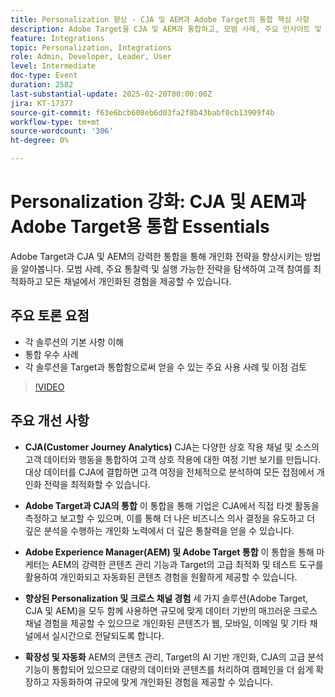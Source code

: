 ```yaml
---
title: Personalization 향상 - CJA 및 AEM과 Adobe Target의 통합 핵심 사항
description: Adobe Target을 CJA 및 AEM과 통합하고, 모범 사례, 주요 인사이트 및 실행 가능한 전략을 탐색하여 고객 참여를 최적화하고 모든 채널에 개인화된 경험을 제공함으로써 개인화 전략을 향상시키는 방법을 알아봅니다.
feature: Integrations
topic: Personalization, Integrations
role: Admin, Developer, Leader, User
level: Intermediate
doc-type: Event
duration: 2582
last-substantial-update: 2025-02-20T00:00:00Z
jira: KT-17377
source-git-commit: f63e6bcb608eb6d03fa2f8b43babf0cb13909f4b
workflow-type: tm+mt
source-wordcount: '306'
ht-degree: 0%

---
```



# Personalization 강화: CJA 및 AEM과 Adobe Target용 통합 Essentials

Adobe Target과 CJA 및 AEM의 강력한 통합을 통해 개인화 전략을 향상시키는 방법을 알아봅니다. 모범 사례, 주요 통찰력 및 실행 가능한 전략을 탐색하여 고객 참여를 최적화하고 모든 채널에서 개인화된 경험을 제공할 수 있습니다.

## 주요 토론 요점

* 각 솔루션의 기본 사항 이해
* 통합 우수 사례
* 각 솔루션을 Target과 통합함으로써 얻을 수 있는 주요 사용 사례 및 이점 검토

>[!VIDEO](https://video.tv.adobe.com/v/3444456/?learn=on&enablevpops)

## 주요 개선 사항

* **CJA(Customer Journey Analytics)** CJA는 다양한 상호 작용 채널 및 소스의 고객 데이터와 행동을 통합하여 고객 상호 작용에 대한 여정 기반 보기를 만듭니다. 대상 데이터를 CJA에 결합하면 고객 여정을 전체적으로 분석하여 모든 접점에서 개인화 전략을 최적화할 수 있습니다.

* **Adobe Target과 CJA의 통합** 이 통합을 통해 기업은 CJA에서 직접 타겟 활동을 측정하고 보고할 수 있으며, 이를 통해 더 나은 비즈니스 의사 결정을 유도하고 더 깊은 분석을 수행하는 개인화 노력에서 더 깊은 통찰력을 얻을 수 있습니다.

* **Adobe Experience Manager(AEM) 및 Adobe Target 통합** 이 통합을 통해 마케터는 AEM의 강력한 콘텐츠 관리 기능과 Target의 고급 최적화 및 테스트 도구를 활용하여 개인화되고 자동화된 콘텐츠 경험을 원활하게 제공할 수 있습니다.

* **향상된 Personalization 및 크로스 채널 경험** 세 가지 솔루션(Adobe Target, CJA 및 AEM)을 모두 함께 사용하면 규모에 맞게 데이터 기반의 매끄러운 크로스 채널 경험을 제공할 수 있으므로 개인화된 콘텐츠가 웹, 모바일, 이메일 및 기타 채널에서 실시간으로 전달되도록 합니다.

* **확장성 및 자동화** AEM의 콘텐츠 관리, Target의 AI 기반 개인화, CJA의 고급 분석 기능이 통합되어 있으므로 대량의 데이터와 콘텐츠를 처리하여 캠페인을 더 쉽게 확장하고 자동화하여 규모에 맞게 개인화된 경험을 제공할 수 있습니다.